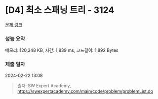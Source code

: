 # [D4] 최소 스패닝 트리 - 3124 

[문제 링크](https://swexpertacademy.com/main/code/problem/problemDetail.do?contestProbId=AV_mSnmKUckDFAWb) 

### 성능 요약

메모리: 120,348 KB, 시간: 1,839 ms, 코드길이: 1,892 Bytes

### 제출 일자

2024-02-22 13:08



> 출처: SW Expert Academy, https://swexpertacademy.com/main/code/problem/problemList.do
